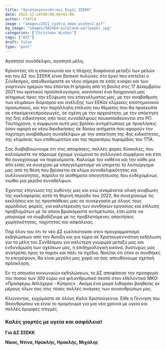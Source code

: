 ```yaml
---
title: "Χριστουγεννιάτικες Ευχές ΣΕΕΚΚ"
date: 2022-12-24T00:00:00+01:00
author: CYATCA
image : "images/2021_cyatca_xmas_wishes1.gif"
bg_image: "images/582464-airplane-wallpaper.jpg"
categories: ["Christmas Wishes"]
tags: ["ATC"]
draft: false
type: "post"
---
```


Αγαπητοί συνάδελφοι, αγαπητά μέλη,


Κρίνοντας ότι η επικοινωνία και η  πλήρης διαφάνεια μεταξύ των μελών και του ΔΣ του ΣΕΕΚΚ είναι βασικοί πυλώνες
στο έργο που επιτελεί ο Σύνδεσμος, απευθυνόμαστε εκ νέου σήμερα σε εσάς ενόψει και των γιορτινών ημερών που
έπονται.Η ψήφιση από τη βουλή στις 17 Δεκεμβρίου 2021 του κρατικού προϋπολογισμού, ικανοποιεί ένα διαχρονικό
μας αίτημαως προς την εξύψωση του επαγγέλματος μας,  με την αναβάθμιση των κλιμάκων διορισμού και ανέλιξης
των ΕΕΚσε κλίμακες επιστημονικού προσωπικού, και την παράλληλη επίλυση του θέματος που θα προέκυπτε σε
επικείμενεςπροαγωγές, σε σχέση με την αρχαιότητα, με την απόκτηση της 5ης ειδικότητας από τους συναδέλφους
πουεκπαιδεύονται στο ΡΠ.  Ταυτόχρονα, η  συμφωνία  αυτή μας βρίσκει αντιμέτωπους με προκλήσεις όσον
αφορά εκ νέου διεκδικήσεις σε δίκαια αιτήματα που αφορούν  την ταχύτερη αναβάθμιση συναδέλφων
με την απόκτηση της 4ης ειδικότητας,  της κλίμακας των επιθεωρητών και της περαιτέρω πυραμίδας του ΤΠΑ.

Σας διαβεβαιώνουμε ότι στις αποφάσεις, πολλές φορές δύσκολες,  που καλούμαστε να πάρουμε έχουμε
γνώμονα το συλλογικό συμφέρον και έτσι θα συνεχίσουμε να πορευόμαστε.  Καλούμε τον καθένα και
την κάθε μια από εσάς να  συνεχίσει με επαγγελματισμό να υπηρετεί το λειτούργημα μας από τη θέση
που βρίσκεται σε κλίμα συναδελφικότητας και συλλογικότητας, παρόλα τα αισθήματα απογοήτευσης
που ενδεχομένως νιώθει μια μερίδα συναδέλφων.


Έχοντας  επίγνωση της ευθύνης μας και  ενώ αναμένεται ολική αναβίωση της κυκλοφορίας κατά
τη θερινή περίοδο του 2022, θα συνεχίσουμε τις εκκλήσεις  και τις προσπάθειες μας σε συνεργασία
με όλους τους αρμόδιους φορείς, για καλυτέρευση των συνθηκών εργασίας και επίλυση προβλημάτων
με τα οποία βρισκόμαστε αντιμέτωποι, έτσι ώστε να μπορούμε να συμβαδίζουμε με τις προβλεπόμενες
απαιτήσεις χωρητικότητας, ταχύτητας και ασφάλειας.


Παρ όλον του ότι το νέο ΔΣ ευελπιστούσε στον προγραμματισμό εκδηλώσεων από την Άνοιξη και για τώρα
σε  Χριστουγεννιάτικη εκδήλωση για τα μέλη του Συνδέσμου για καλύτερη γνωριμία μεταξύ μας και ενδυνάμωση
των σχέσεων μας, η επιδημιολογική εικόνα, δυστυχώς μας ανατρέπει προς το παρόν και πάλι τα σχέδια. Νοείται
ότι όταν οι συνθήκες το επιτρέψουν,  θα είναι  μεγάλη μας χαρά να σας απευθύνουμε σχετική πρόσκληση.


Εν τη απουσία κοινωνικών εκδηλώσεων,  το ΔΣ αποφάσισε  την προσφορά του ποσού των 300 ευρώ
για φιλανθρωπικό σκοπό στον εθελοντικό ΜΚΟ: «Προσφέρω Απλόχερα - Κύπρος» . Ακόμη ένα μικρό λιθαράκι
βοηθείας εκ μέρους όλων σας στις τόσες πολλές ανάγκες των συνανθρώπων μας.


Κλείνοντας, ευχόμαστε σε όλους Καλά Χριστούγεννα. Είθε η Γέννηση του Θεανθρώπου να είναι το προμήνυμα
για  μια νέα χρονιά με υγεία και πολλές όμορφες στιγμές.

### Καλές γιορτές με υγεία και ασφάλεια!


**Για ΔΣ ΣΕΕΚΚ**

**Νίκος, Ντίνα, Ηρακλής, Ηρακλής, Μιχάλης**